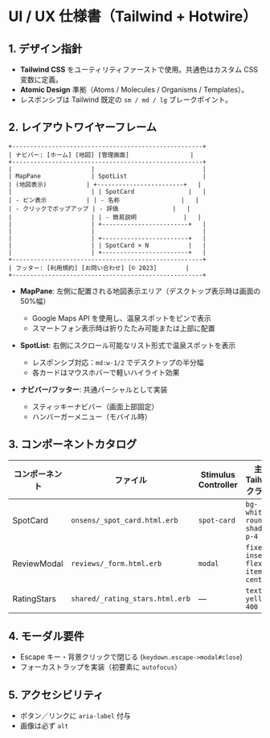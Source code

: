# UI / UX 仕様書（Tailwind + Hotwire）

## 1. デザイン指針

- **Tailwind CSS** をユーティリティファーストで使用。共通色はカスタム CSS 変数に定義。
- **Atomic Design** 準拠（Atoms / Molecules / Organisms / Templates）。
- レスポンシブは Tailwind 既定の `sm / md / lg` ブレークポイント。

## 2. レイアウトワイヤーフレーム

```
+-----------------------------------------------------+
| ナビバー: [ホーム] [地図] [管理画面]                 |
+-----------------------------------------------------+
|                      |                              |
| MapPane              | SpotList                     |
| (地図表示)           | +------------------------+   |
|                      | | SpotCard               |   |
| - ピン表示           | | - 名称                 |   |
| - クリックでポップアップ | - 評価               |   |
|                      | | - 簡易説明             |   |
|                      | +------------------------+   |
|                      |                              |
|                      | +------------------------+   |
|                      | | SpotCard × N           |   |
|                      | +------------------------+   |
+-----------------------------------------------------+
| フッター: [利用規約] [お問い合わせ] [©️ 2023]        |
+-----------------------------------------------------+
```

- **MapPane**: 左側に配置される地図表示エリア（デスクトップ表示時は画面の 50%幅）

  - Google Maps API を使用し、温泉スポットをピンで表示
  - スマートフォン表示時は折りたたみ可能または上部に配置

- **SpotList**: 右側にスクロール可能なリスト形式で温泉スポットを表示

  - レスポンシブ対応：`md:w-1/2` でデスクトップの半分幅
  - 各カードはマウスホバーで軽いハイライト効果

- **ナビバー/フッター**: 共通パーシャルとして実装
  - スティッキーナビバー（画面上部固定）
  - ハンバーガーメニュー（モバイル時）

## 3. コンポーネントカタログ

| コンポーネント | ファイル                        | Stimulus Controller | 主な Tailwind クラス例            |
| -------------- | ------------------------------- | ------------------- | --------------------------------- |
| SpotCard       | `onsens/_spot_card.html.erb`    | `spot-card`         | `bg-white rounded shadow p-4`     |
| ReviewModal    | `reviews/_form.html.erb`        | `modal`             | `fixed inset-0 flex items-center` |
| RatingStars    | `shared/_rating_stars.html.erb` | ―                   | `text-yellow-400`                 |

## 4. モーダル要件

- Escape キー・背景クリックで閉じる (`keydown.escape->modal#close`)
- フォーカストラップを実装（初要素に `autofocus`）

## 5. アクセシビリティ

- ボタン／リンクに `aria-label` 付与
- 画像は必ず `alt`
